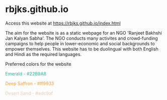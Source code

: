 # rbjks.github.io

Access this website at https://rbjks.github.io/index.html

The aim for the website is as a static webpage for an NGO 'Ranjeet Bakhshi Jan Kalyan Sabha'. The NGO conducts many activites and crowd-funding campaigns to help people in lower-economic and social backgrounds to empower themselves.
This website has to be duolingual with both English and Hindi as the required languages.


Preferred colors for the website 

<span style="color:#22B9A8">Emerald - #22B9A8</span>

<span style="color:#ff9933">Deep Saffron - #ff9933</span>

<span style="color:#edc9af">Desert Sand - #edc9af</span>

